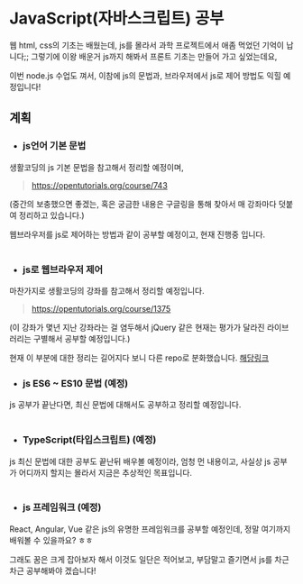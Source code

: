 # JavaScript(자바스크립트) 공부

웹 html, css의 기초는 배웠는데, js를 몰라서 과학 프로젝트에서 애좀 먹었던 기억이 납니다;; 그렇기에 이왕 배운거 js까지 해봐서 프론트 기초는 만들어 가고 싶었는데요,

이번 node.js 수업도 껴서, 이참에 js의 문법과, 브라우저에서 js로 제어 방법도 익힐 예정입니다! 

## 계획

- ### js언어 기본 문법

생활코딩의 js 기본 문법을 참고해서 정리할 예정이며,
> https://opentutorials.org/course/743

(중간의 보충했으면 좋겠는, 혹은 궁금한 내용은 구글링을 통해 찾아서 매 강좌마다 덧붙여 정리하고 있습니다.)

웹브라우저를 js로 제어하는 방법과 같이 공부할 예정이고, 현재 진행중 입니다.  
<br>

- ### js로 웹브라우저 제어

마찬가지로 생활코딩의 강좌를 참고해서 정리할 예정입니다.
> https://opentutorials.org/course/1375

(이 강좌가 몇년 지난 강좌라는 걸 염두해서 jQuery 같은 현재는 평가가 달라진 라이브러리는 구별해서 공부할 예정입니다.)  

현재 이 부분에 대한 정리는 길어지다 보니 다른 repo로 분화했습니다. [해당링크](https://github.com/Kimdonghyeon7645/JS_for_WebBrowser)
<br>

- ### js ES6 ~ ES10 문법 (예정)

js 공부가 끝난다면, 최신 문법에 대해서도 공부하고 정리할 예정입니다.  
<br>


- ### TypeScript(타입스크립트) (예정)

js 최신 문법에 대한 공부도 끝난뒤 배우볼 예정이라, 엄청 먼 내용이고, 사실상 js 공부가 어디까지 할지는 몰라서 지금은 추상적인 목표입니다.  
<br>

- ### js 프레임워크 (예정)

React, Angular, Vue 같은 js의 유명한 프레임워크를 공부할 예정인데, 정말 여기까지 배워볼 수 있을까요? ㅎㅎ

그래도 꿈은 크게 잡아보자 해서 이것도 일단은 적어보고, 부담말고 즐기면서 js를 차근차근 공부해봐야 겠습니다! 